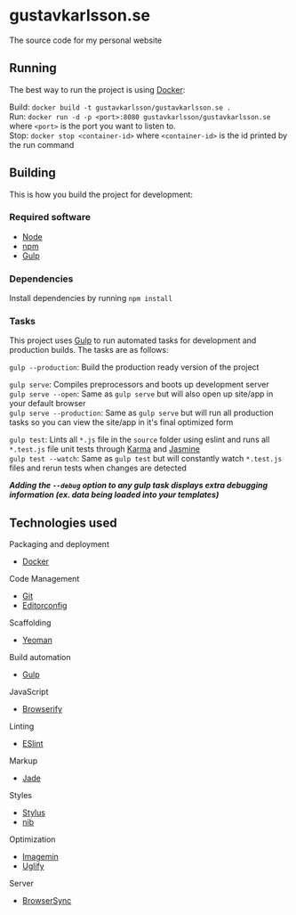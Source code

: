 # gustavkarlsson.se
The source code for my personal website

## Running
The best way to run the project is using [Docker](https://www.docker.com/):

Build: `docker build -t gustavkarlsson/gustavkarlsson.se .`  
Run: `docker run -d -p <port>:8080 gustavkarlsson/gustavkarlsson.se` where `<port>` is the port you want to listen to.  
Stop: `docker stop <container-id>` where `<container-id>` is the id printed by the run command

## Building
This is how you build the project for development:

### Required software
- [Node](https://nodejs.org/)
- [npm](https://www.npmjs.com/)
- [Gulp](http://gulpjs.com/)

### Dependencies
Install dependencies by running `npm install`

### Tasks
This project uses [Gulp](http://gulpjs.com) to run automated tasks for development and production builds.
The tasks are as follows:

`gulp --production`: Build the production ready version of the project

`gulp serve`: Compiles preprocessors and boots up development server  
`gulp serve --open`: Same as `gulp serve` but will also open up site/app in your default browser  
`gulp serve --production`: Same as `gulp serve` but will run all production tasks so you can view the site/app in it's final optimized form

`gulp test`: Lints all `*.js` file in the `source` folder using eslint and runs all `*.test.js` file unit tests through [Karma](http://karma-runner.github.io/0.13/index.html) and [Jasmine](http://jasmine.github.io/)  
`gulp test --watch`: Same as `gulp test` but will constantly watch `*.test.js` files and rerun tests when changes are detected

***Adding the `--debug` option to any gulp task displays extra debugging information (ex. data being loaded into your templates)***

## Technologies used

Packaging and deployment
- [Docker](https://www.docker.com/)

Code Management
- [Git](https://git-scm.com/)
- [Editorconfig](http://editorconfig.org/)

Scaffolding
- [Yeoman](http://yeoman.io/)

Build automation
- [Gulp](http://gulpjs.com)

JavaScript
- [Browserify](http://browserify.org/)

Linting
- [ESlint](http://eslint.org/)

Markup
- [Jade](http://jade-lang.com/)

Styles
- [Stylus](https://learnboost.github.io/stylus/)
- [nib](https://tj.github.io/nib/)

Optimization
- [Imagemin](https://github.com/imagemin/imagemin)
- [Uglify](https://github.com/mishoo/UglifyJS)

Server
- [BrowserSync](http://www.browsersync.io/)

<!---
Testing
- [Karma](http://karma-runner.github.io/0.13/index.html)
- [Jasmine](http://jasmine.github.io/)
-->
